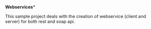  **********************Webservices***********************
 
 This sample project deals with the creation of webservice (client and server) for both rest and soap api.